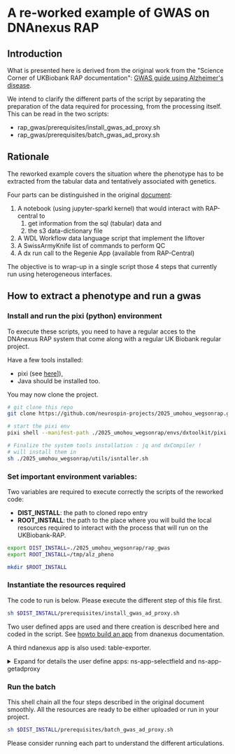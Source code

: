 # A re-worked example of GWAS on DNAnexus RAP

## Introduction
What is presented here is derived from the original work from the "Science Corner of UKBiobank RAP documentation": [GWAS guide using Alzheimer's disease](https://dnanexus.gitbook.io/uk-biobank-rap/science-corner/gwas-using-alzheimers-disease).
 
 We intend to clarify the different parts of the script by separating the preparation of the data required for processing, from the processing itself. This can be read in the two scripts:
 - rap_gwas/prerequisites/install_gwas_ad_proxy.sh
 - rap_gwas/prerequisites/batch_gwas_ad_proxy.sh

## Rationale
The reworked example covers the situation where the phenotype has to be extracted from the tabular data and tentatively associated with genetics.

Four parts can be distinguished in the original [document](https://dnanexus.gitbook.io/uk-biobank-rap/science-corner/gwas-using-alzheimers-disease): 
1. A notebook  (using jupyter-sparkl kernel) that would interact with RAP-central to 
   1. get information from the sql (tabular) data and 
   2. the s3 data-dictionary file
2. A WDL Workflow data language script that implement the liftover
3. A SwissArmyKnife list of commands to perform QC
4. A dx run call to the Regenie App (available from RAP-Central)


The objective is to wrap-up in a single script those 4 steps that currently run using heterogeneous interfaces.

## How to extract a phenotype and run a gwas

### Install and run the pixi (python) environment
To execute these scripts, you need to have a regular acces to the DNAnexus RAP system that come along with a regular UK Biobank regular project.

Have a few tools installed:
- pixi (see [here](https://pixi.sh/dev/installation/)]),
- Java should be installed too.

You may now clone the project.

```bash
# git clone this repo
git clone https://github.com/neurospin-projects/2025_umohou_wegsonrap.git

# start the pixi env
pixi shell --manifest-path ./2025_umohou_wegsonrap/envs/dxtoolkit/pixi.toml 

# Finalize the system tools installation : jq and dxCompiler !
# will install them in  
sh ./2025_umohou_wegsonrap/utils/isntaller.sh
```

### Set important environment variables:
Two variables are required to execute correctly the scripts of the reworked code:
- **DIST_INSTALL**: the path to cloned repo entry
- **ROOT_INSTALL**: the path to the place where you will build the local resources required to interact with the process that will run on the UKBiobank-RAP.

```bash
export DIST_INSTALL=./2025_umohou_wegsonrap/rap_gwas
export ROOT_INSTALL=/tmp/alz_pheno

mkdir $ROOT_INSTALL
```
### Instantiate the resources required

The code to run is below. Please execute the different step of this file first.

```bash
sh $DIST_INSTALL/prerequisites/install_gwas_ad_proxy.sh
```

Two user defined apps are used and there creation is described here and coded in the script. See [howto build an app](https://academy.dnanexus.com/buildingapplets/python/python_wc) from dnanexus documentation.

A third ndanexus app is also used: table-exporter.

<details><summary>Expand for details the user define apps: ns-app-selectfield and ns-app-getadproxy</summary>


#### ns-app-selectfields

This app will manage the query of the data-dictionary file available from RAP-central. The data disctionnary starts from the "datasource" which is the "refreshable" view of the UK Biobank data.

Set a ROOT_INSTALL variable
```bash
export DIST_INSTALL=<git-entry>/full_pipelines/GWAS_AD_PROXY
export ROOT_INSTALL=/tmp/alz_pheno

mkdir $ROOT_INSTALL/scripts
```

Create the template for the app. The wizard will create a skeleton. The input and output variables of the app are specified in $DIST_INSTALL/prerequisites/selectfield.json

```bash
cd $ROOT_INSTALL/scripts
rm -rf $ROOT_INSTALL/scripts/ns-app-selectfield
dx-app-wizard --json-file $DIST_INSTALL/prerequisites/selectfield.json << EOF


20m
Python
y
y
mem1_ssd1_v2_x16
EOF
# answer are the defaults value, 
# but Python for language, 
# but Internet (yes)
# but access projec (yes)
# 20m for timeout,
# and mem1_ssd1_v2_x16 for instance_type
tree ns-app-selectfield
# should display
ns-app-selectfield/
├── dxapp.json
├── Readme.developer.md
├── Readme.md
├── resources
├── src
│   └── ns-app-selectfield.py
└── test
    └── test.py
```

Then edit the src/ns-app-selectfield.py code look at the sekeleton first and see how it was modified.
```sh
cat $ROOT_INSTALL/scripts/ns-app-selectfield/src/ns-app-selectfield.py

cp $DIST_INSTALL/prerequisites/selectfield_template.py \
   $ROOT_INSTALL/scripts/ns-app-selectfield/src/ns-app-selectfield.py
```

Then edit the $ROOT_INSTALL/scripts/ns-app-selectfield/dxap.json and add in the runSpecs part, and fix the regionalOptions with.

```json
    "execDepends": [
      {"name": "pandas",
       "package_manager": "pip"}
    ],

  "regionalOptions": {
    "aws:eu-west-2": {
      "systemRequirements": {
        "*": {
          "instanceType": "mem1_ssd1_v2_x16"
        }
      }
    }
  }
```
Or you can run these lines to patch the dxapp.json
```bash
python $DIST_INSTALL/prerequisites/patch_app_selectfiled.py
``` 

Then "compile" the app ns-app-selectfield. It will be uploaded in /commons/ns-app/

```bash
cd $ROOT_INSTALL/scripts
ls
#ns-app-selectfiled
 
$DIST_INSTALL/prerequisites/build-ns-app-selectfield.sh ns-app-selectfiled
# reply applet-id applet-XXXXXXXXXXXXXXXXXXXXXXXXXX
```


#### ns-app-getadproxy



This app will interpret the result of a table-export csv file ouput. This app will interpret the existence of AD status in ascending of a given persons (their father or mother) to proxyfy an AD risk.

Set a ROOT_INSTALL variable
```
ROOT_INSTALL=/neurospin/brainomics/25_UM_Rap_Transition/gits/2025_amohou_wegsonrap/full_pipelines/GWAS_AD_PROXY
```

Create the template for the app.

```bash
cd $ROOT_INSTALL/scripts
dx-app-wizard --json-file $ROOT_INSTALL/prerequisites/getadproxy.json
# anser are the defaults value, 
# but Python for language, 
# 20m for timeout,
# and mem1_ssd1_v2_x16 for instance_type
tree ns-app-prolog
# should display
ns-app-prolog/
├── dxapp.json
├── Readme.developer.md
├── Readme.md
├── resources
├── src
│   └── ns-app-prolog.py
└── test
    └── test.py
```

Then edit the dxap.json and add in the runSpecs part.
```json
    "execDepends": [
      {"name": "pandas",
       "package_manager": "pip"}
    ],
```
And fix the regionalOptions with
```json
  "regionalOptions": {
    "aws:eu-west-2": {
      "systemRequirements": {
        "*": {
          "instanceType": "mem1_ssd1_v2_x16"
        }
      }
    }
  }
```


</details>

### Run the batch

This shell chain all the four steps described in the original document smoothly. All the resources are ready to be either uploaded or run in your project.


```bash
sh $DIST_INSTALL/prerequisites/batch_gwas_ad_proxy.sh
```

Please consider running each part to understand the different articulations.